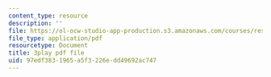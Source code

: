 ```yaml
---
content_type: resource
description: ''
file: https://ol-ocw-studio-app-production.s3.amazonaws.com/courses/res-15-003-shaping-the-future-of-work-15-662x-spring-2016/97edf3831965a5f3226edd49692ac747_yGvxqV-qpQ8.pdf
file_type: application/pdf
resourcetype: Document
title: 3play pdf file
uid: 97edf383-1965-a5f3-226e-dd49692ac747
---
```

